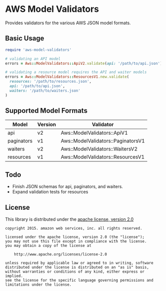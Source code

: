 # AWS Model Validators

Provides validators for the various AWS JSON model formats.

## Basic Usage

```ruby
require 'aws-model-validators'

# validating an API model
errors = Aws::ModelValidators::ApiV2.validate(api: '/path/to/api.json')

# validating a resource model requires the API and waiter models
errors = Aws::ModelValidators::ResourcesV1.new.validate(
  resources: '/path/to/resources.json',
  api: '/path/to/api.json',
  waiters: '/path/to/waiters.json'
)
```

## Supported Model Formats

| Model        | Version | Validator                          |
| ------------ | ------- | ---------------------------------- |
| api          | v2      | Aws::ModelValidators::ApiV1        |
| paginators   | v1      | Aws::ModelValidators::PaginatorsV1 |
| waiters      | v2      | Aws::ModelValidators::WaitersV2    |
| resources    | v1      | Aws::ModelValidators::ResourcesV1  |

## Todo

* Finish JSON schemas for api, paginators, and waiters.
* Expand validation tests for resources

## License

This library is distributed under the
[apache license, version 2.0](http://www.apache.org/licenses/LICENSE-2.0.html)

```no-highlight
copyright 2015. amazon web services, inc. all rights reserved.

licensed under the apache license, version 2.0 (the "license");
you may not use this file except in compliance with the license.
you may obtain a copy of the license at

    http://www.apache.org/licenses/license-2.0

unless required by applicable law or agreed to in writing, software
distributed under the license is distributed on an "as is" basis,
without warranties or conditions of any kind, either express or implied.
see the license for the specific language governing permissions and
limitations under the license.
```
